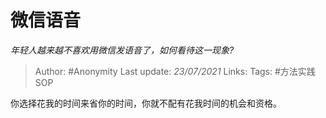# 微信语音
*年轻人越来越不喜欢用微信发语音了，如何看待这一现象?*

> Author: #Anonymity
Last update: *23/07/2021* 
Links:
Tags:  #方法实践SOP 

 
你选择花我的时间来省你的时间，你就不配有花我时间的机会和资格。

